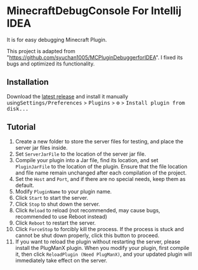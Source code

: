 # MinecraftDebugConsole For Intellij IDEA

<!-- Plugin description -->

It is for easy debugging Minecraft Plugin.

This project is adapted from "https://github.com/syuchan1005/MCPluginDebuggerforIDEA". I fixed its bugs and optimized its functionality.
<!-- Plugin description end -->

## Installation

Download the [latest release](https://github.com/LQSnow/MinecraftDebugConsole/releases/latest) and install it manually using<kbd>Settings/Preferences</kbd> > <kbd>Plugins</kbd> > <kbd>⚙️</kbd> > <kbd>Install plugin from disk...</kbd>


## Tutorial

1. Create a new folder to store the server files for testing, and place the server jar files inside.
2. Set `ServerJarFile` to the location of the server jar file.
3. Compile your plugin into a Jar file, find its location, and set `PluginJarFile` to the location of the plugin. Ensure that the file location and file name remain unchanged after each compilation of the project.
4. Set the `Host` and `Port`, and if there are no special needs, keep them as default.
5. Modify `PluginName` to your plugin name.
6. Click `Start` to start the server.
7. Click `Stop` to shut down the server.
8. Click `Reload` to reload (not recommended, may cause bugs, recommended to use Reboot instead)
9. Click `Reboot` to restart the server.
10. Click `ForceStop` to forcibly kill the process. If the process is stuck and cannot be shut down properly, click this button to proceed.
11. If you want to reload the plugin without restarting the server, please install the PlugManX plugin. When you modify your plugin, first compile it, then click `ReloadPlugin (Need PlugManX)`, and your updated plugin will immediately take effect on the server.
